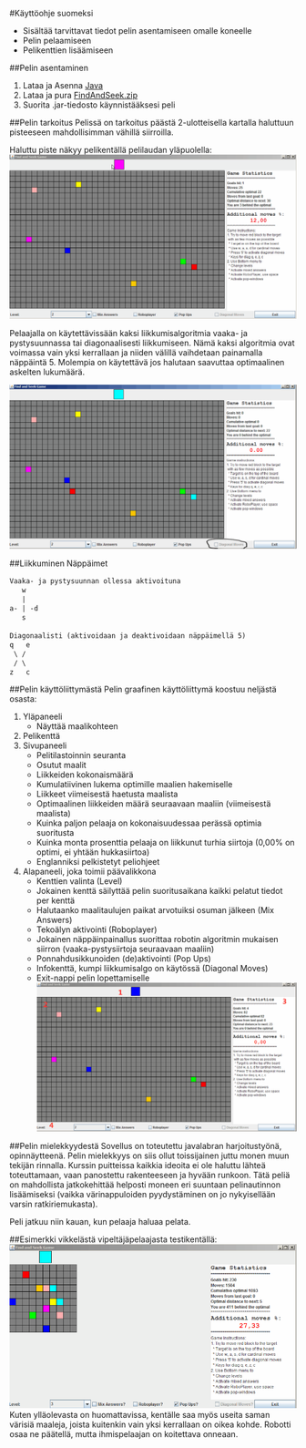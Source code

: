 #Käyttöohje suomeksi
 - Sisältää tarvittavat tiedot pelin asentamiseen omalle koneelle 
 - Pelin pelaamiseen
 - Pelikenttien lisäämiseen
 
##Pelin asentaminen
1. Lataa ja Asenna [Java](https://www.java.com/en/download/)
2. Lataa ja pura [FindAndSeek.zip](../FindAndSeek.zip)
3. Suorita .jar-tiedosto käynnistääksesi peli

##Pelin tarkoitus
Pelissä on tarkoitus päästä 2-ulotteisella kartalla haluttuun pisteeseen mahdollisimman vähillä siirroilla. 

Haluttu piste näkyy pelikentällä pelilaudan yläpuolella:
![targetBlock](assets/targetBlock.gif)

Pelaajalla on käytettävissään kaksi liikkumisalgoritmia vaaka- ja pystysuunnassa tai diagonaalisesti liikkumiseen. Nämä kaksi algoritmia ovat voimassa vain yksi kerrallaan ja niiden välillä vaihdetaan painamalla näppäintä 5. Molempia on käytettävä jos halutaan saavuttaa optimaalinen askelten lukumäärä.

![diagMoves](assets/diagMoves.gif)

##Liikkuminen
Näppäimet
```
Vaaka- ja pystysuunnan ollessa aktivoituna
   w 
   | 
a- | -d
   s
   
Diagonaalisti (aktivoidaan ja deaktivoidaan näppäimellä 5)
q   e
 \ /
 / \
z   c
   ```
##Pelin käyttöliittymästä
Pelin graafinen käyttöliittymä koostuu neljästä osasta:

1. Yläpaneeli
    - Näyttää maalikohteen
2. Pelikenttä 
3. Sivupaneeli
    - Pelitilastoinnin seuranta
     - Osutut maalit
     - Liikkeiden kokonaismäärä
     - Kumulatiivinen lukema optimille maalien hakemiselle
     - Liikkeet viimeisestä haetusta maalista
     - Optimaalinen liikkeiden määrä seuraavaan maaliin (viimeisestä maalista)
     - Kuinka paljon pelaaja on kokonaisuudessaa perässä optimia suoritusta
     - Kuinka monta prosenttia pelaaja on liikkunut turhia siirtoja (0,00% on optimi, ei yhtään hukkasiirtoa)
    - Englanniksi pelkistetyt peliohjeet
4. Alapaneeli, joka toimii päävalikkona
    - Kenttien valinta (Level)
     - Jokainen kenttä säilyttää pelin suoritusaikana kaikki pelatut tiedot per kenttä
    - Halutaanko maalitaulujen paikat arvotuiksi osuman jälkeen (Mix Answers)
    - Tekoälyn aktivointi (Roboplayer)
     - Jokainen näppäinpainallus suorittaa robotin algoritmin mukaisen siirron (vaaka-pystysiirtoja seuraavaan maaliin)
    - Ponnahdusikkunoiden (de)aktivointi (Pop Ups)
    - Infokenttä, kumpi liikkumisalgo on käytössä (Diagonal Moves)
    - Exit-nappi pelin lopettamiselle
![panels](assets/panels.gif)

##Pelin mielekkyydestä
Sovellus on toteutettu javalabran harjoitustyönä, opinnäytteenä. Pelin mielekkyys on siis ollut toissijainen juttu monen muun tekijän rinnalla. Kurssin puitteissa kaikkia ideoita ei ole haluttu lähteä toteuttamaan, vaan panostettu rakenteeseen ja hyvään runkoon. Tätä peliä on mahdollista jatkokehittää helposti moneen eri suuntaan pelinautinnon lisäämiseksi (vaikka värinappuloiden pyydystäminen on jo nykyisellään varsin ratkiriemukasta).

Peli jatkuu niin kauan, kun pelaaja haluaa pelata. 

##Esimerkki vikkelästä vipeltäjäpelaajasta testikentällä:
![ElämästäNauttivaVipeltäjä](assets/testingFindAndSeek.gif)
Kuten ylläolevasta on huomattavissa, kentälle saa myös useita saman värisiä maaleja, joista kuitenkin vain yksi kerrallaan on oikea kohde. Robotti osaa ne päätellä, mutta ihmispelaajan on koitettava onneaan.
